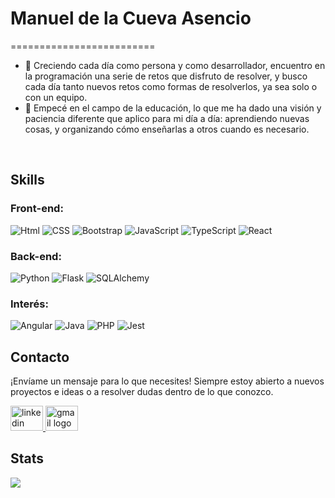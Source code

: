 # Manuel de la Cueva Asencio  

=========================
* 🌱 Creciendo cada día como persona y como desarrollador, encuentro en la programación una serie de retos que disfruto de resolver, y busco cada día tanto nuevos retos como formas de resolverlos, ya sea solo o con un equipo.
* 💬 Empecé en el campo de la educación, lo que me ha dado una visión y paciencia diferente que aplico para mi día a día: aprendiendo nuevas cosas, y organizando cómo enseñarlas a otros cuando es necesario.

<br>

## Skills

### Front-end: 

![Html](https://img.shields.io/badge/HTML5-E34F26?style=for-the-badge&logo=html5&logoColor=white)
![CSS](https://img.shields.io/badge/CSS3-1572B6?style=for-the-badge&logo=css3&logoColor=white)
![Bootstrap](https://img.shields.io/badge/Bootstrap-563D7C?style=for-the-badge&logo=bootstrap&logoColor=white)
![JavaScript](https://img.shields.io/badge/JavaScript-F7DF1E?style=for-the-badge&logo=javascript&logoColor=black)
![TypeScript](https://img.shields.io/badge/TypeScript-007ACC?style=for-the-badge&logo=typescript&logoColor=white)
![React](https://img.shields.io/badge/React-20232A?style=for-the-badge&logo=react&logoColor=61DAFB)

### Back-end:

![Python](https://img.shields.io/badge/Python-14354C?style=for-the-badge&logo=python&logoColor=white)
![Flask](	https://img.shields.io/badge/Flask-000000?style=for-the-badge&logo=flask&logoColor=white)
![SQLAlchemy](https://img.shields.io/badge/SQLAlchemy-F7354C?style=for-the-badge&logo=python&logoColor=white)

### Interés:

![Angular](https://img.shields.io/badge/Angular-DD0031?style=for-the-badge&logo=angular&logoColor=white)
![Java](https://img.shields.io/badge/Java-FFFFFF?style=for-the-badge&logo=java&logoColor=white)
![PHP](https://img.shields.io/badge/PHP-777BB4?style=for-the-badge&logo=php&logoColor=white)
![Jest](https://img.shields.io/badge/Jest-323330?style=for-the-badge&logo=Jest&logoColor=white)

## Contacto
¡Envíame un mensaje para lo que necesites! Siempre estoy abierto a nuevos proyectos e ideas o a resolver dudas dentro de lo que conozco.

<a href="https://www.linkedin.com/in/manudlcasencio/" target="_blank">
    <img src="https://raw.githubusercontent.com/maurodesouza/profile-readme-generator/master/src/assets/icons/social/linkedin/default.svg" width="52" height="40" alt="linkedin logo"  />
  </a>
  
  <a href="mailto:manuel.dlcasencio@gmail.com">
  <img src="https://raw.githubusercontent.com/maurodesouza/profile-readme-generator/master/src/assets/icons/social/gmail/default.svg" width="52" height="40" alt="gmail logo"  />
  </a>
  
  ## Stats
  
  ![](https://github-readme-stats.vercel.app/api/top-langs/?username=Manueldlcasencio&langs_count=6&theme=blueberry&hide_border=true&include_all_commits=true&count_private=true&layout=compact)






<!--
**Manueldlcasencio/Manueldlcasencio** is a ✨ _special_ ✨ repository because its `README.md` (this file) appears on your GitHub profile.

Here are some ideas to get you started:

- 🔭 I’m currently working on ...
- 🌱 I’m currently learning ...
- 👯 I’m looking to collaborate on ...
- 🤔 I’m looking for help with ...
- 💬 Ask me about ...
- 📫 How to reach me: ...
- 😄 Pronouns: ...
- ⚡ Fun fact: ...

https://simpleicons.org/ for the icons
-->
